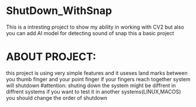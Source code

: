 # ShutDown_WithSnap
This is a intresting project to show my ability in working with CV2 but also you can add AI model for detecting sound of snap
this a basic project 
# ABOUT PROJECT:
this project is using very simple features and it useses land marks between you thumb finger and your point finger 
if your fingers reach together system will shutdown
#attention: shuting down the system might be diffrent in diffrent systems if you want to test it in another systems(LINUX,MACOS) you should change the order of shutdown

